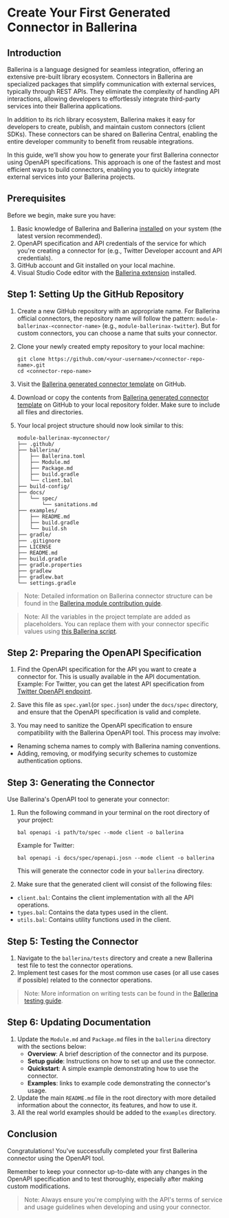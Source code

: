 # Create Your First Generated Connector in Ballerina

## Introduction

Ballerina is a language designed for seamless integration, offering an extensive pre-built library ecosystem. Connectors in Ballerina are specialized packages that simplify communication with external services, typically through REST APIs. They eliminate the complexity of handling API interactions, allowing developers to effortlessly integrate third-party services into their Ballerina applications.

In addition to its rich library ecosystem, Ballerina makes it easy for developers to create, publish, and maintain custom connectors (client SDKs). These connectors can be shared on Ballerina Central, enabling the entire developer community to benefit from reusable integrations.

In this guide, we’ll show you how to generate your first Ballerina connector using OpenAPI specifications. This approach is one of the fastest and most efficient ways to build connectors, enabling you to quickly integrate external services into your Ballerina projects.

## Prerequisites

Before we begin, make sure you have:

1. Basic knowledge of Ballerina and Ballerina [installed](https://ballerina.io/downloads/) on your system (the latest version recommended).
2. OpenAPI specification and API credentials of the service for which you're creating a connector for (e.g., Twitter Developer account and API credentials).
3. GitHub account and Git installed on your local machine.
4. Visual Studio Code editor with the [Ballerina extension](https://marketplace.visualstudio.com/items?itemName=WSO2.ballerina) installed.

## Step 1: Setting Up the GitHub Repository

1. Create a new GitHub repository with an appropriate name. For Ballerina official connectors, the repository name will follow the pattern: `module-ballerinax-<connector-name>` (e.g., `module-ballerinax-twitter`). But for custom connectors, you can choose a name that suits your connector.

2. Clone your newly created empty repository to your local machine:
   ```
   git clone https://github.com/<your-username>/<connector-repo-name>.git
   cd <connector-repo-name>
   ```

3. Visit the [Ballerina generated connector template](https://github.com/ballerina-platform/ballerina-library/tree/main/library-templates/generated-connector-template) on GitHub.

4. Download or copy the contents from [Ballerina generated connector template](https://github.com/ballerina-platform/ballerina-library/tree/main/library-templates/generated-connector-template) on GitHub to your local repository folder. Make sure to include all files and directories.

5. Your local project structure should now look similar to this:
   ```
   module-ballerinax-myconnector/
   ├── .github/
   ├── ballerina/
   │   ├── Ballerina.toml
   │   ├── Module.md
   │   ├── Package.md
   │   ├── build.gradle
   │   └── client.bal
   ├── build-config/
   ├── docs/
   │   └── spec/
   │       └── sanitations.md
   ├── examples/
   │   ├── README.md
   │   ├── build.gradle
   │   └── build.sh
   ├── gradle/
   ├── .gitignore
   ├── LICENSE
   ├── README.md
   ├── build.gradle
   ├── gradle.properties
   ├── gradlew
   ├── gradlew.bat
   └── settings.gradle
   ```

> Note: Detailed information on Ballerina connector structure can be found in the [Ballerina module contribution guide](https://github.com/ballerina-platform/ballerina-library/blob/main/docs/adding-a-new-ballerina-module.md#directory-structure).

> Note: All the variables in the project template are added as placeholders. You can replace them with your connector specific values using [this Ballerina script](https://github.com/ballerina-platform/ballerina-library/blob/main/library-templates/generated-connector-template/scripts/replace_placeholders.bal).

## Step 2: Preparing the OpenAPI Specification

1. Find the OpenAPI specification for the API you want to create a connector for. This is usually available in the API documentation.
   Example: For Twitter, you can get the latest API specification from [Twitter OpenAPI endpoint](https://api.twitter.com/2/openapi.json).

2. Save this file as `spec.yaml`(or `spec.json`) under the `docs/spec` directory, and ensure that the OpenAPI specification is valid and complete. 

3. You may need to sanitize the OpenAPI specification to ensure compatibility with the Ballerina OpenAPI tool. This process may involve:
  - Renaming schema names to comply with Ballerina naming conventions.
  - Adding, removing, or modifying security schemes to customize authentication options.

## Step 3: Generating the Connector

Use Ballerina's OpenAPI tool to generate your connector:

1. Run the following command in your terminal on the root directory of your project:
   ```
   bal openapi -i path/to/spec --mode client -o ballerina
   ```

   Example for Twitter:
   ```
   bal openapi -i docs/spec/openapi.josn --mode client -o ballerina
   ```

   This will generate the connector code in your `ballerina` directory.

2. Make sure that the generated client will consist of the following files:
- `client.bal`: Contains the client implementation with all the API operations.
- `types.bal`: Contains the data types used in the client.
- `utils.bal`: Contains utility functions used in the client.

## Step 5: Testing the Connector

1. Navigate to the `ballerina/tests` directory and create a new Ballerina test file to test the connector operations.
2. Implement test cases for the most common use cases (or all use cases if possible) related to the connector operations.

> Note: More information on writing tests can be found in the [Ballerina testing guide](https://ballerina.io/learn/test-ballerina-code/test-a-simple-function/).

## Step 6: Updating Documentation

1. Update the `Module.md` and `Package.md` files in the `ballerina` directory with the sections below:
   - **Overview**: A brief description of the connector and its purpose. 
   - **Setup guide**: Instructions on how to set up and use the connector.
   - **Quickstart**: A simple example demonstrating how to use the connector.
   - **Examples**: links to example code demonstrating the connector's usage.
2. Update the main `README.md` file in the root directory with more detailed information about the connector, its features, and how to use it.
3. All the real world examples should be added to the `examples` directory.

## Conclusion

Congratulations! You've successfully completed your first Ballerina connector using the OpenAPI tool.

Remember to keep your connector up-to-date with any changes in the OpenAPI specification and to test thoroughly, especially after making custom modifications.

> Note: Always ensure you're complying with the API's terms of service and usage guidelines when developing and using your connector.
